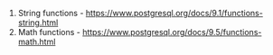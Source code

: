 1. String functions - https://www.postgresql.org/docs/9.1/functions-string.html
2. Math functions - https://www.postgresql.org/docs/9.5/functions-math.html
